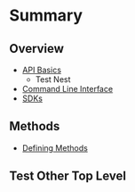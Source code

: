 # Summary

## Overview

* [API Basics](README.md)
  * Test Nest
* [Command Line Interface](command-line-interface.md)
* [SDKs](sdks.md)

## Methods

* [Defining Methods](methods.md)

## Test Other Top Level



